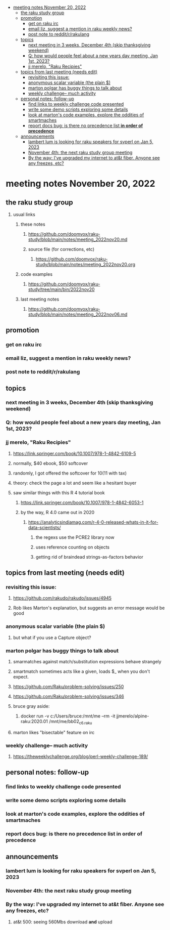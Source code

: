 - [meeting notes November 20, 2022](#org77506fa)
  - [the raku study group](#org915c1b0)
  - [promotion](#orgb313fa4)
    - [get on raku irc](#orgeea674c)
    - [email liz, suggest a mention in raku weekly news?](#org3404789)
    - [post note to reddit/r/rakulang](#orgba80b80)
  - [topics](#org90314ae)
    - [next meeting in 3 weeks, December 4th (skip thanksgiving weekend)](#org54d3859)
    - [Q: how would people feel about a new years day meeting, Jan 1st, 2023?](#org065bc08)
    - [jj merelo, "Raku Recipies"](#orgc239b80)
  - [topics from last meeting (needs edit)](#org43da6c5)
    - [revisiting this issue:](#orgfe928c0)
    - [anonymous scalar variable (the plain $)](#org2cc0e3c)
    - [marton polgar has buggy things to talk about](#orge4662e8)
    - [weekly challenge&#x2013; much activity](#org02912cc)
  - [personal notes: follow-up](#org21c6c4b)
    - [find links to weekly challenge code presented](#org17cd452)
    - [write some demo scripts exploring some details](#org1ad0ad9)
    - [look at marton's code examples, explore the oddities of smartmaches](#orgaccd442)
    - [report docs bug: is there no precedence list **in order of precedence**](#org5dbb06a)
  - [announcements](#orgb6c0ac1)
    - [lambert lum is looking for raku speakers for svperl on Jan 5, 2023](#org265259d)
    - [November 4th: the next raku study group meeting](#orgc024b22)
    - [By the way: I've upgraded my internet to at&t fiber.  Anyone see any freezes, etc?](#orgac3cad9)


<a id="org77506fa"></a>

# meeting notes November 20, 2022


<a id="org915c1b0"></a>

## the raku study group

1.  usual links

    1.  these notes
    
        1.  <https://github.com/doomvox/raku-study/blob/main/notes/meeting_2022nov20.md>
        
        2.  source file (for corrections, etc)
        
            1.  <https://github.com/doomvox/raku-study/blob/main/notes/meeting_2022nov20.org>
    
    2.  code examples
    
        1.  <https://github.com/doomvox/raku-study/tree/main/bin/2022nov20>
    
    3.  last meeting notes
    
        1.  <https://github.com/doomvox/raku-study/blob/main/notes/meeting_2022nov06.md>


<a id="orgb313fa4"></a>

## promotion


<a id="orgeea674c"></a>

### get on raku irc


<a id="org3404789"></a>

### email liz, suggest a mention in raku weekly news?


<a id="orgba80b80"></a>

### post note to reddit/r/rakulang


<a id="org90314ae"></a>

## topics


<a id="org54d3859"></a>

### next meeting in 3 weeks, December 4th (skip thanksgiving weekend)


<a id="org065bc08"></a>

### Q: how would people feel about a new years day meeting, Jan 1st, 2023?


<a id="orgc239b80"></a>

### jj merelo, "Raku Recipies"

1.  <https://link.springer.com/book/10.1007/978-1-4842-6109-5>

2.  normally, $40 ebook, $50 softcover

3.  randomly, I got offered the softcover for $10 ($11 with tax)

4.  theory: check the page a lot and seem like a hesitant buyer

5.  saw similar things with this R 4 tutorial book

    1.  <https://link.springer.com/book/10.1007/978-1-4842-6053-1>
    
    2.  by the way, R 4.0 came out in 2020
    
        1.  <https://analyticsindiamag.com/r-4-0-released-whats-in-it-for-data-scientists/>
        
            1.  the regexs use the PCRE2 library now
            
            2.  uses reference counting on objects
            
            3.  getting rid of braindead strings-as-factors behavior


<a id="org43da6c5"></a>

## topics from last meeting (needs edit)


<a id="orgfe928c0"></a>

### revisiting this issue:

1.  <https://github.com/rakudo/rakudo/issues/4945>

2.  Rob likes Marton's explanation, but suggests an error message would be good


<a id="org2cc0e3c"></a>

### anonymous scalar variable (the plain $)

1.  but what if you use a Capture object?


<a id="orge4662e8"></a>

### marton polgar has buggy things to talk about

1.  smarmatches against match/substitution expressions behave strangely

2.  smartmatch sometimes acts like a given, loads $\_ when you don't expect.

3.  <https://github.com/Raku/problem-solving/issues/250>

4.  <https://github.com/Raku/problem-solving/issues/346>

5.  bruce gray aside:

    1.  docker run -v c:/Users/bruce:/mnt/me &#x2013;rm -it jjmerelo/alpine-raku:2020.01    /mnt/me/bb02<sub>c6.raku</sub>

6.  marton likes "bisectable" feature on irc


<a id="org02912cc"></a>

### weekly challenge&#x2013; much activity

1.  <https://theweeklychallenge.org/blog/perl-weekly-challenge-189/>


<a id="org21c6c4b"></a>

## personal notes: follow-up


<a id="org17cd452"></a>

### find links to weekly challenge code presented


<a id="org1ad0ad9"></a>

### write some demo scripts exploring some details


<a id="orgaccd442"></a>

### look at marton's code examples, explore the oddities of smartmaches


<a id="org5dbb06a"></a>

### report docs bug: is there no precedence list **in order of precedence**


<a id="orgb6c0ac1"></a>

## announcements


<a id="org265259d"></a>

### lambert lum is looking for raku speakers for svperl on Jan 5, 2023


<a id="orgc024b22"></a>

### November 4th: the next raku study group meeting


<a id="orgac3cad9"></a>

### By the way: I've upgraded my internet to at&t fiber.  Anyone see any freezes, etc?

1.  at&t 500: seeing 560Mbs download **and** upload
